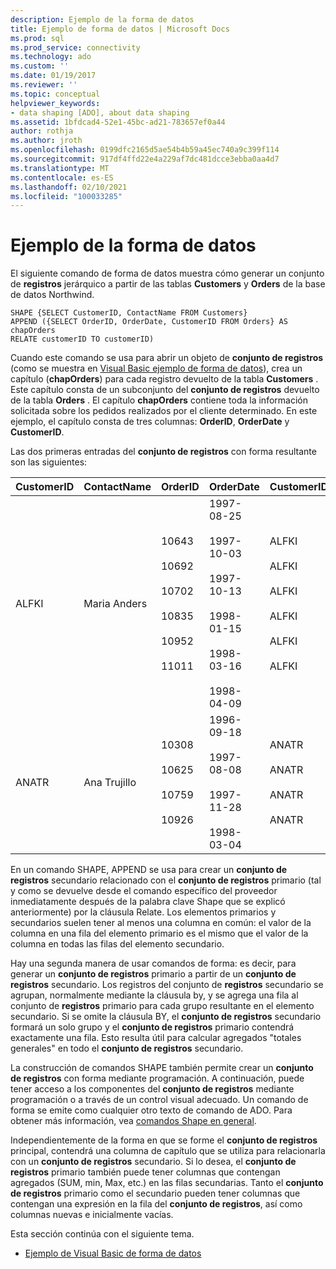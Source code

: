 ```yaml
---
description: Ejemplo de la forma de datos
title: Ejemplo de forma de datos | Microsoft Docs
ms.prod: sql
ms.prod_service: connectivity
ms.technology: ado
ms.custom: ''
ms.date: 01/19/2017
ms.reviewer: ''
ms.topic: conceptual
helpviewer_keywords:
- data shaping [ADO], about data shaping
ms.assetid: 1bfdcad4-52e1-45bc-ad21-783657ef0a44
author: rothja
ms.author: jroth
ms.openlocfilehash: 0199dfc2165d5ae54b4b59a45ec740a9c399f114
ms.sourcegitcommit: 917df4ffd22e4a229af7dc481dcce3ebba0aa4d7
ms.translationtype: MT
ms.contentlocale: es-ES
ms.lasthandoff: 02/10/2021
ms.locfileid: "100033285"
---
```

# <a name="data-shaping-example"></a>Ejemplo de la forma de datos
El siguiente comando de forma de datos muestra cómo generar un conjunto de **registros** jerárquico a partir de las tablas **Customers** y **Orders** de la base de datos Northwind.  
  
```  
SHAPE {SELECT CustomerID, ContactName FROM Customers}   
APPEND ({SELECT OrderID, OrderDate, CustomerID FROM Orders} AS chapOrders   
RELATE customerID TO customerID)   
```  
  
 Cuando este comando se usa para abrir un objeto de **conjunto de registros** (como se muestra en [Visual Basic ejemplo de forma de datos](./visual-basic-example-of-data-shaping.md)), crea un capítulo (**chapOrders**) para cada registro devuelto de la tabla **Customers** . Este capítulo consta de un subconjunto del **conjunto de registros** devuelto de la tabla **Orders** . El capítulo **chapOrders** contiene toda la información solicitada sobre los pedidos realizados por el cliente determinado. En este ejemplo, el capítulo consta de tres columnas: **OrderID**, **OrderDate** y **CustomerID**.  
  
 Las dos primeras entradas del **conjunto de registros** con forma resultante son las siguientes:  
  
|CustomerID|ContactName|OrderID|OrderDate|CustomerID|  
|----------------|-----------------|-------------|---------------|----------------|  
|ALFKI|Maria Anders|10643<br /><br /> 10692<br /><br /> 10702<br /><br /> 10835<br /><br /> 10952<br /><br /> 11011|1997-08-25<br /><br /> 1997-10-03<br /><br /> 1997-10-13<br /><br /> 1998-01-15<br /><br /> 1998-03-16<br /><br /> 1998-04-09|ALFKI<br /><br /> ALFKI<br /><br /> ALFKI<br /><br /> ALFKI<br /><br /> ALFKI<br /><br /> ALFKI|  
|ANATR|Ana Trujillo|10308<br /><br /> 10625<br /><br /> 10759<br /><br /> 10926|1996-09-18<br /><br /> 1997-08-08<br /><br /> 1997-11-28<br /><br /> 1998-03-04|ANATR<br /><br /> ANATR<br /><br /> ANATR<br /><br /> ANATR|  
  
 En un comando SHAPE, APPEND se usa para crear un **conjunto de registros** secundario relacionado con el **conjunto de registros** primario (tal y como se devuelve desde el comando específico del proveedor inmediatamente después de la palabra clave Shape que se explicó anteriormente) por la cláusula Relate. Los elementos primarios y secundarios suelen tener al menos una columna en común: el valor de la columna en una fila del elemento primario es el mismo que el valor de la columna en todas las filas del elemento secundario.  
  
 Hay una segunda manera de usar comandos de forma: es decir, para generar un **conjunto de registros** primario a partir de un **conjunto de registros** secundario. Los registros del conjunto de **registros** secundario se agrupan, normalmente mediante la cláusula by, y se agrega una fila al conjunto de **registros** primario para cada grupo resultante en el elemento secundario. Si se omite la cláusula BY, el **conjunto de registros** secundario formará un solo grupo y el **conjunto de registros** primario contendrá exactamente una fila. Esto resulta útil para calcular agregados "totales generales" en todo el **conjunto de registros** secundario.  
  
 La construcción de comandos SHAPE también permite crear un **conjunto de registros** con forma mediante programación. A continuación, puede tener acceso a los componentes del **conjunto de registros** mediante programación o a través de un control visual adecuado. Un comando de forma se emite como cualquier otro texto de comando de ADO. Para obtener más información, vea [comandos Shape en general](./shape-commands-in-general.md).  
  
 Independientemente de la forma en que se forme el **conjunto de registros** principal, contendrá una columna de capítulo que se utiliza para relacionarla con un **conjunto de registros** secundario. Si lo desea, el **conjunto de registros** primario también puede tener columnas que contengan agregados (SUM, min, Max, etc.) en las filas secundarias. Tanto el **conjunto de registros** primario como el secundario pueden tener columnas que contengan una expresión en la fila del **conjunto de registros**, así como columnas nuevas e inicialmente vacías.  
  
 Esta sección continúa con el siguiente tema.  
  
-   [Ejemplo de Visual Basic de forma de datos](./visual-basic-example-of-data-shaping.md)